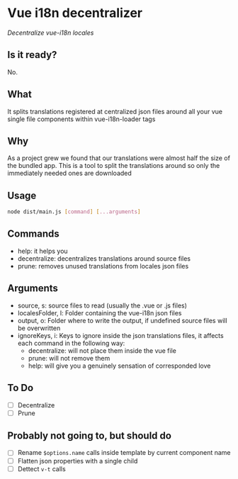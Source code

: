 # Vue i18n decentralizer
*Decentralize vue-i18n locales*

Is it ready?
---
No.

What
---
It splits translations registered at centralized json files around all your vue single file components within vue-i18n-loader <i18n> tags

Why
---
As a project grew we found that our translations were almost half the size of the bundled app.
This is a tool to split the translations around so only the immediately needed ones are downloaded

Usage
---
```bash
node dist/main.js [command] [...arguments]
```

Commands
---
- help: it helps you
- decentralize: decentralizes translations around source files
- prune: removes unused translations from locales json files

Arguments
---
- source, s: source files to read (usually the .vue or .js files)
- localesFolder, l: Folder containing the vue-i18n json files
- output, o: Folder where to write the output, if undefined source files will be overwritten
- ignoreKeys, i: Keys to ignore inside the json translations files, it affects each command in the following way:
  - decentralize: will not place them inside the vue file
  - prune: will not remove them
  - help: will give you a genuinely sensation of corresponded love

To Do
---
- [ ] Decentralize
- [ ] Prune

Probably not going to, but should do
---
- [ ] Rename `$options.name` calls inside template by current component name
- [ ] Flatten json properties with a single child
- [ ] Dettect `v-t` calls